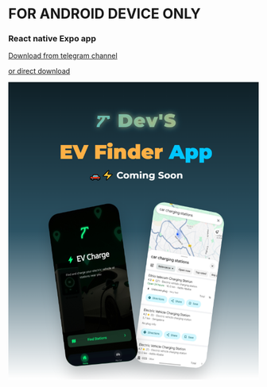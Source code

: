 <h1>FOR ANDROID DEVICE ONLY </h1>
<h3>React native Expo app</h3>

[Download from telegram channel](https://t.me/paDevelopments "Telegram link")

[or direct download](https://expo.dev/artifacts/eas/n2XsY5Dnud2adZ4iK42GUp.apk "Expo link")

![Description of the image](/127.0.0.1_5500_peomo.html.png)
